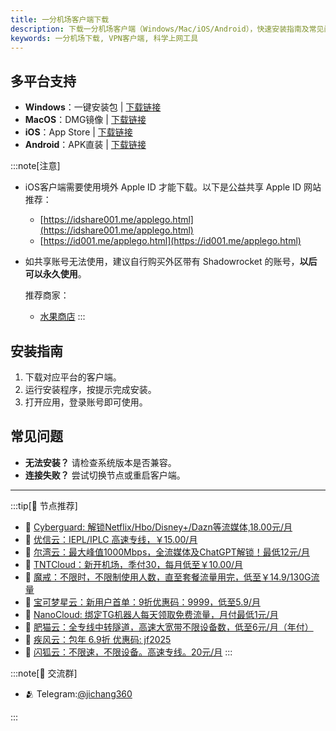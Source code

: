 ```yaml
---
title: 一分机场客户端下载
description: 下载一分机场客户端（Windows/Mac/iOS/Android），快速安装指南及常见问题解答。
keywords: 一分机场下载, VPN客户端, 科学上网工具
---
```




## 多平台支持
- **Windows**：一键安装包 | [下载链接](https://xn--4gq62f52gdss.com/down/clash.7z)
- **MacOS**：DMG镜像 | [下载链接](https://xn--4gq62f52gdss.com/down/clash.zip)
- **iOS**：App Store | [下载链接](https://apps.apple.com/us/app/shadowrocket/id932747118)
- **Android**：APK直装 | [下载链接](https://xn--4gq62f52gdss.com/down/clash.apk)

:::note[注意]
-   iOS客户端需要使用境外 Apple ID 才能下载。以下是公益共享 Apple ID 网站推荐：
    
    -   [https://idshare001.me/applego.html](https://idshare001.me/applego.html)
    -   [https://id001.me/applego.html](https://id001.me/applego.html)
-   如共享账号无法使用，建议自行购买外区带有 Shadowrocket 的账号，**以后可以永久使用**。

    推荐商家：
    
    -   [水果商店](https://appleshop.win)
:::

## 安装指南
1. 下载对应平台的客户端。
2. 运行安装程序，按提示完成安装。
3. 打开应用，登录账号即可使用。

## 常见问题
- **无法安装？** 请检查系统版本是否兼容。
- **连接失败？** 尝试切换节点或重启客户端。
------------------


:::tip[🎉 节点推荐]
- 🚀 [Cyberguard: 解锁Netflix/Hbo/Disney+/Dazn等流媒体,18.00元/月](https://www.cyberguard.best/#/register?code=XsreC0T5)<br>
- 🚀 [优信云：IEPL/IPLC 高速专线，￥15.00/月](https://www.优信云.com/#/register?code=JRtE5uIV)<br>
- 🚀 [尔湾云：最大峰值1000Mbps，全流媒体及ChatGPT解锁！最低12元/月](https://erwan6.net/auth/register?code=BoObCd)<br>
- 🚀 [TNTCloud：新开机场，季付30，每月低至￥10.00/月](https://haibing822.tntvipaff.cc/#/register?code=GtjJVgml)<br>
- 🚀 [魔戒：不限时，不限制使用人数，直至套餐流量用完，低至￥14.9/130G流量](https://mojie.app/#/register?code=sSdtPtLo)<br>
- 🚀 [宝可梦星云：新用户首单：9折优惠码：9999，低至5.9/月 ](https://a.suola.link/pokemon)<br>
- 🚀 [NanoCloud: 绑定TG机器人每天领取免费流量，月付最低1元/月](https://edu.uodoo.bid/auth/register?code=JMiOQDHf)<br>
- 🚀 [肥猫云：全专线中转隧道，高速大宽带不限设备数，低至6元/月（年付）](https://fchb1188.fcvipaff.cc/register?aff=X1vZd2wf)<br>
- 🚀 [疾风云：包年 6.9折 优惠码: jf2025](https://homes.tr25.cn?code=ReCm)<br>
- 🚀 [闪狐云：不限速，不限设备。高速专线。20元/月](https://inv02.ffaff.cc/register?aff=WQApz2pv)
:::

:::note[💬 交流群]

- 🫂 Telegram:[@jichang360](https://t.me/jichang360)

:::